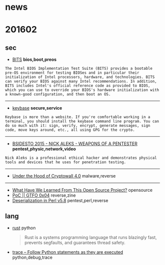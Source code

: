 # news

# 201602

## sec
+ [BITS](http://biosbits.org/)
  __bios,boot,preos__
```
The Intel BIOS Implementation Test Suite (BITS) provides a bootable pre-OS environment for testing BIOSes and in particular their initialization of Intel processors, hardware, and technologies. BITS can verify your BIOS against many Intel recommendations. In addition, BITS includes Intel's official reference code as provided to BIOS, which you can use to override your BIOS's hardware initialization with a known-good configuration, and then boot an OS.
```
---
+ [keybase](https://keybase.io/)
  __secure,service__
```
Keybase is more than a website. If you're comfortable working in a terminal, you should install the keybase command line program. You can do so much with it: sign, verify, encrypt, generate messages, sign code, move keys around, etc., all using GPG for the crypto.
```
---
+ [BSIDESTO 2015 - NICK ALEKS - WEAPONS OF A PENTESTER](https://www.youtube.com/watch?v=lDvf4ScWbcQ)
  __pentest,physic,network,video__
```
Nick Aleks is a professional ethical hacker and demonstrates physical tools and devices that he uses for penetration testing.
```
---
+ [Under the Hood of Cryptowall 4.0](http://www.tripwire.com/state-of-security/security-awareness/under-the-hood-of-cryptowall-4-0/)
  malware,reverse
---
+ [What Have We Learned From This Open Source Project?](http://taskwarrior.org/docs/advice.html) 
  opensource
+ [PoC || GTFO 0x04](https://archive.org/stream/pocorgtfo04/pocorgtfo04_djvu.txt)
  reverse,zine
+ [Deserialization in Perl v5.8](http://www.agarri.fr/kom/archives/2016/02/06/deserialization_in_perl_v5_8/index.html)      pentest,perl,reverse
## lang
+ [rust](https://www.rust-lang.org)
  python
  > Rust is a systems programming language that runs blazingly fast, prevents segfaults, and guarantees thread safety. 

+ [trace – Follow Python statements as they are executed](https://pymotw.com/2/trace/)
  python,debug,trace
